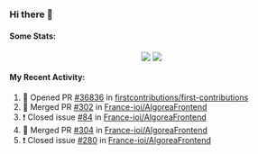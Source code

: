 ### Hi there 👋

#### Some Stats:
<p align="center">
    <img align="center" src="https://github-readme-stats-chi-wheat.vercel.app/api?username=AyeRlS&hide=stars&count_private=true&theme=dark" />
    <img align="center" src="https://github-readme-stats-chi-wheat.vercel.app/api/top-langs/?username=AyeRlS&hide=html,css,scss,less&langs_count=10&layout=compact&theme=dark" />
</p>
<!--
[![Anurag's github stats](https://github-readme-stats-chi-wheat.vercel.app/api?username=AyeRlS&hide=stars&count_private=true&theme=dracula)](https://github.com/anuraghazra/github-readme-stats)
[![Top Langs](https://github-readme-stats-chi-wheat.vercel.app/api/top-langs/?username=AyeRlS&hide=html,css,scss,less&langs_count=10&layout=compact&theme=dracula)](https://github.com/anuraghazra/github-readme-stats)
[![willianrod's wakatime stats](https://github-readme-stats.vercel.app/api/wakatime?username=Ayeris)](https://github.com/anuraghazra/github-readme-stats)
-->
<!--START_SECTION:waka-->

<!--END_SECTION:waka-->

#### My Recent Activity:
<!--START_SECTION:activity-->
1. 💪 Opened PR [#36836](https://github.com/firstcontributions/first-contributions/pull/36836) in [firstcontributions/first-contributions](https://github.com/firstcontributions/first-contributions)
2. 🎉 Merged PR [#302](https://github.com/France-ioi/AlgoreaFrontend/pull/302) in [France-ioi/AlgoreaFrontend](https://github.com/France-ioi/AlgoreaFrontend)
3. ❗️ Closed issue [#84](https://github.com/France-ioi/AlgoreaFrontend/issues/84) in [France-ioi/AlgoreaFrontend](https://github.com/France-ioi/AlgoreaFrontend)
4. 🎉 Merged PR [#304](https://github.com/France-ioi/AlgoreaFrontend/pull/304) in [France-ioi/AlgoreaFrontend](https://github.com/France-ioi/AlgoreaFrontend)
5. ❗️ Closed issue [#280](https://github.com/France-ioi/AlgoreaFrontend/issues/280) in [France-ioi/AlgoreaFrontend](https://github.com/France-ioi/AlgoreaFrontend)
<!--END_SECTION:activity-->

<!--
**AyeRlS/AyeRlS** is a ✨ _special_ ✨ repository because its `README.md` (this file) appears on your GitHub profile.

Here are some ideas to get you started:

- 🔭 I’m currently working on ...
- 🌱 I’m currently learning ...
- 👯 I’m looking to collaborate on ...
- 🤔 I’m looking for help with ...
- 💬 Ask me about ...
- 📫 How to reach me: ...
- 😄 Pronouns: fucking hell
- ⚡ Fun fact: ...
-->
